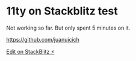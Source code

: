 # 11ty on Stackblitz test

Not working so far. But only spent 5 minutes on it.

https://github.com/juanuicich

[Edit on StackBlitz ⚡️](https://stackblitz.com/edit/eleventy)